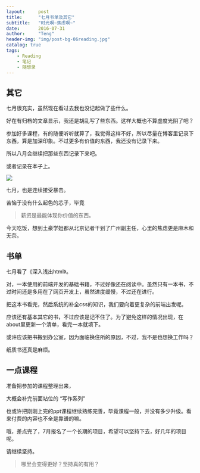 ```yaml
---
layout:     post
title:      "七月书单及其它"
subtitle:   "时光啊~焦虑啊~"
date:       2016-07-31
author:     "Teng"
header-img: "img/post-bg-06reading.jpg"
catalog: true
tags:
    - Reading
    - 笔记
    - 随想录
---
```


## 其它

七月很充实，虽然现在看过去我也没记起做了些什么。

好在有归档的文章显示，我还是胡乱写了些东西。这样大概也不算虚度光阴了吧？

参加好多课程，有的随便听听就算了，我觉得这样不好，所以尽量在博客里记录下东西，算是加深印象。不过更多有价值的东西，我还没有记录下来。

所以八月会继续把那些东西记录下来吧。

或者记录在本子上。

![](http://7xtgob.com1.z0.glb.clouddn.com/16-7-31/29190179.jpg)

七月，也是连续接受暴击。

苦恼于没有什么起色的芯子，毕竟

> 薪资是最能体现你价值的东西。

今天吃饭，想到土豪学姐都从北京记者干到了广州副主任，心里的焦虑更是麻木和无奈。

## 书单

七月看了《深入浅出html》。

对，一本使用的前端开发的基础书籍，不过好像还在阅读中。虽然只有一本书，不过时间还是多用在了网页开发上，虽然进度缓慢，不过还在进行。

把这本书看完，然后系统的补全css的知识，我们要向着更复杂的前端出发呢。

应该还有基本其它的书，不过应该是记不住了。为了避免这样的情况出现，在about里更新一个清单，看完一本就填下。

或许应该把书搬到办公室，因为面临换住所的原因，不过，我不是也想换工作吗？

纸质书还真是麻烦。

## 一点课程

准备把参加的课程整理出来，

大概会补完前面站位的 “写作系列”

也或许把刚刚上完的ppt课程继续熟练完善，毕竟课程一般，并没有多少升级。看来付费的内容也不全是靠谱的嘛。

哦，差点完了，7月报名了一个长期的项目，希望可以坚持下去，好几年的项目呢。

请继续坚持。


> 哪里会变得更好？坚持真的有用？

